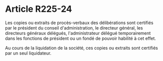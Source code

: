 # Article R225-24

Les copies ou extraits de procès-verbaux des délibérations sont certifiés par le président du conseil d'administration, le directeur général, les directeurs généraux délégués, l'administrateur délégué temporairement dans les fonctions de président ou un fondé de pouvoir habilité à cet effet.

Au cours de la liquidation de la société, ces copies ou extraits sont certifiés par un seul liquidateur.
